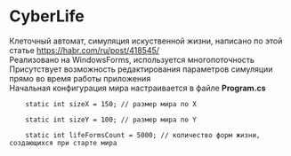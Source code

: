 # CyberLife
Клеточный автомат, симуляция искуственной жизни, написано по этой статье https://habr.com/ru/post/418545/
<br>Реализовано на WindowsForms, используется многопоточность
<br>Присутствует возможность редактирования параметров симуляции прямо во время работы приложения
<br>Начальная конфигурация мира настраивается в файле <b>Program.cs</b>

        static int sizeX = 150; // размер мира по X

        static int sizeY = 100; // размер мира по Y

        static int lifeFormsCount = 5000; // количество форм жизни, создающихся при старте мира

